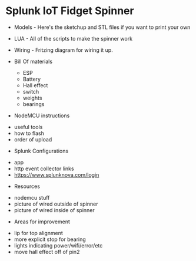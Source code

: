 # Splunk IoT Fidget Spinner

- Models - Here's the sketchup and STL files if you want to print your own
- LUA - All of the scripts to make the spinner work
- Wiring - Fritzing diagram for wiring it up.

- Bill Of materials
  * ESP
  * Battery
  * Hall effect
  * switch
  * weights
  * bearings

- NodeMCU instructions
*	useful tools
*	how to flash
*	order of upload

- Splunk Configurations
*	app
*	http event collector links
*	https://www.splunknova.com/login
	

- Resources
*	nodemcu stuff
*	picture of wired outside of spinner
*	picture of wired inside of spinner


- Areas for improvement
*	lip for top alignment
*	more explicit stop for bearing
*	lights indicating power/wifi/error/etc
*	move hall effect off of pin2


